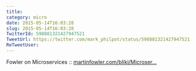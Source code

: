 ```yaml
---
title: 
category: micro
date: 2015-05-14T16:03:28
slug: 2015-05-14T16:03:28
TwitterId: 598881321427947521
TweetUrl: https://twitter.com/mark_philpot/status/598881321427947521
ReTweetUser: 
---
```


Fowler on Microservices :: [martinfowler.com/bliki/Microser…](http://martinfowler.com/bliki/MicroservicePremium.html)